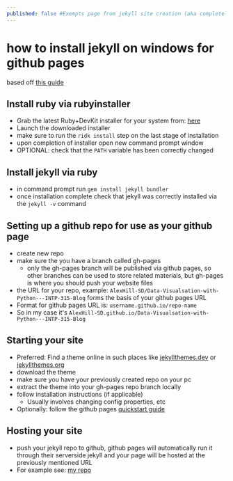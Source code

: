 ```yaml
---
published: false #Exempts page from jekyll site creation (aka completely removes from site)
---
```


# how to install jekyll on windows for github pages
based off [this guide](https://jekyllrb.com/docs/installation/windows/)

## Install ruby via rubyinstaller

* Grab the latest Ruby+DevKit installer for your system from: [here](https://rubyinstaller.org/downloads/)
* Launch the downloaded installer
* make sure to run the ```ridk install``` step on the last stage of installation
* upon completion of installer open new command prompt window
* OPTIONAL: check that the ```PATH``` variable has been correctly changed

## Install jekyll via ruby

* in command prompt run ```gem install jekyll bundler```
* once installation complete check that jekyll was correctly installed via the ```jekyll -v``` command


## Setting up a github repo for use as your github page

* create new repo
* make sure the you have a branch called gh-pages 
  * only the gh-pages branch will be published via github pages, so other branches can be used to store related materials, but gh-pages is where you should push your website files
* the URL for your repo, example: ```AlexHill-SD/Data-Visualsation-with-Python---INTP-315-Blog``` forms the basis of your github pages URL
* Format for github pages URL is: ```username.github.io/repo-name```
 * So in my case it's ```AlexHill-SD.github.io/Data-Visualsation-with-Python---INTP-315-Blog```

## Starting your site

* Preferred: Find a theme online in such places like [jekyllthemes.dev](https://jekyllthemes.dev/) or [jekyllthemes.org](http://jekyllthemes.org/)
* download the theme
* make sure you have your previously created repo on your pc
* extract the theme into your gh-pages repo branch locally
* follow installation instructions (if applicable)
  * Usually involves changing config properties, etc 
* Optionally: follow the github pages [quickstart guide](https://docs.github.com/en/pages/setting-up-a-github-pages-site-with-jekyll)

## Hosting your site

* push your jekyll repo to github, github pages will automatically run it through their serverside jekyll and your page will be hosted at the previously mentioned URL
* For example see: [my repo](https://github.com/AlexHill-SD/Data-Visualsation-with-Python---INTP-315-Blog)
